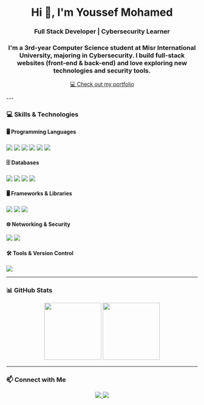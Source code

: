<h1 align="center">Hi 👋, I'm Youssef Mohamed</h1>
<h3 align="center">Full Stack Developer | Cybersecurity Learner</h3>
<h3 align="center">
I'm a 3rd-year Computer Science student at Misr International University,  
majoring in Cybersecurity. I build full-stack websites (front-end & back-end)  
and love exploring new technologies and security tools.
</h3>

<p align="center">
  <a href="https://youssefmohussein.github.io/youssefmohussein/" target="_blank">💻 Check out my portfolio</a>
</p>
---

### 💻 Skills & Technologies

#### 🖥️ Programming Languages
<div>
  <img src="https://img.shields.io/badge/C++-00599C?style=for-the-badge&logo=c%2B%2B&logoColor=white" />
  <img src="https://img.shields.io/badge/Java-ED8B00?style=for-the-badge&logo=java&logoColor=white" />
  <img src="https://img.shields.io/badge/PHP-777BB4?style=for-the-badge&logo=php&logoColor=white" />
  <img src="https://img.shields.io/badge/HTML5-E34F26?style=for-the-badge&logo=html5&logoColor=white" />
  <img src="https://img.shields.io/badge/CSS3-1572B6?style=for-the-badge&logo=css3&logoColor=white" />
  <img src="https://img.shields.io/badge/JavaScript-F7DF1E?style=for-the-badge&logo=javascript&logoColor=black" />
</div>

#### 🗄️ Databases
<div>
  <img src="https://img.shields.io/badge/MongoDB-47A248?style=for-the-badge&logo=mongodb&logoColor=white" />
  <img src="https://img.shields.io/badge/MySQL-4479A1?style=for-the-badge&logo=mysql&logoColor=white" />
  <img src="https://img.shields.io/badge/SQL-CC2927?style=for-the-badge&logo=microsoft-sql-server&logoColor=white" />
  <img src="https://img.shields.io/badge/XAMPP-FCB826?style=for-the-badge&logo=xampp&logoColor=white" />
</div>

#### 🖥️ Frameworks & Libraries
<div>
  <img src="https://img.shields.io/badge/Node.js-339933?style=for-the-badge&logo=node.js&logoColor=white" />
  <img src="https://img.shields.io/badge/React-61DAFB?style=for-the-badge&logo=react&logoColor=black" />
  <img src="https://img.shields.io/badge/Tailwind-06B6D4?style=for-the-badge&logo=tailwind-css&logoColor=white" />
</div>

#### 🌐 Networking & Security
<div>
  <img src="https://img.shields.io/badge/CCNA-EF6E00?style=for-the-badge&logo=cisco&logoColor=white" />
  <img src="https://img.shields.io/badge/Kali_Linux-557C94?style=for-the-badge&logo=kali-linux&logoColor=white" />
</div>

#### 🛠️ Tools & Version Control
<div>
  <img src="https://img.shields.io/badge/Git-F05032?style=for-the-badge&logo=git&logoColor=white" />
</div>



---

### 📊 GitHub Stats
<div align="center">
  <img height="150" src="https://github-readme-stats.vercel.app/api?username=youssefmohussein&show_icons=true&theme=radical&include_all_commits=true" />
  <img height="150" src="https://github-readme-stats.vercel.app/api/top-langs/?username=youssefmohussein&layout=compact&theme=radical" />
</div>

---

### 📫 Connect with Me
<div align="center">
  <a href="https://www.linkedin.com/in/youssef-hussein-420297344/" target="_blank">
    <img src="https://img.shields.io/badge/LinkedIn-0A66C2?style=for-the-badge&logo=linkedin&logoColor=white" />
  </a>
  <a href="mailto:youssefhusseinnn1@gmail.com">
    <img src="https://img.shields.io/badge/Email-D14836?style=for-the-badge&logo=gmail&logoColor=white" />
  </a>
 
</div>

